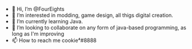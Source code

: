 - 👋 Hi, I’m @FourEights
- 👀 I’m interested in modding, game design, all thigs digital creation.
- 🌱 I’m currently learning Java.
- 💞️ I’m looking to collaborate on any form of java-based programming, as long as I'm improving
- 📫 How to reach me cookie⁴#8888

<!---
FourEights/FourEights is a ✨ special ✨ repository because its `README.md` (this file) appears on your GitHub profile.
You can click the Preview link to take a look at your changes.
--->
